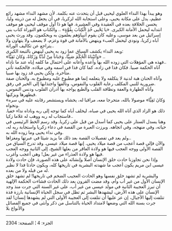 ------------------------------------------------------------------------

وهو يبدأ بهذا النداء العلوي ليحيى قبل أن يتحدث عنه بكلمة. لأن مشهد
النداء مشهد رائع عظيم، يدل على مكانة يحيى، وعلى استجابة الله لزكريا، في
أن يجعل له من ذريته وليا، يحسن الخلافة بعده في العقيدة وفي العشيرة. فها
هو ذا أول موقف ليحيى هو موقف انتدابه ليحمل الأمانة الكبرى. «يا يَحْيى خُذِ
الْكِتابَ بِقُوَّةٍ» .. والكتاب هو التوراة كتاب بني إسرائيل من بعد موسى، وعليه
كان يقوم أنبياؤهم يعلمون به ويحكمون. وقد ورث يحيى أباه زكريا، ونودي
ليحمل العبء وينهض بالأمانة في قوة وعزم، لا يضعف ولا يتهاون ولا يتراجع عن
تكاليف الوراثة..  
وبعد النداء يكشف السياق عما زود به يحيى لينهض بالتبعة الكبرى:  
«وَآتَيْناهُ الْحُكْمَ صَبِيًّا، وَحَناناً مِنْ لَدُنَّا وَزَكاةً، وَكانَ تَقِيًّا» ..  
فهذه هي المؤهلات التي زوده الله بها وأعده وأعانه على احتمال ما كلفه إياه
عند ما ناداه..  
آتاه الحكمة صبيا. فكان فذا في زاده، كما كان فذا في اسمه وفي ميلاده.
فالحكمة تأتي متأخرة. ولكن يحيى قد زود بها صبيا.  
وآتاه الحنان هبة لدنية لا يتكلفه ولا يتعلمه إنما هو مطبوع عليه ومطبوع
به. والحنان صفة ضرورية للنبي المكلف رعاية القلوب والنفوس، وتألفها
واجتذابها إلى الخير في رفق.  
وآتاه الطهارة والعفة ونظافة القلب والطبع يواجه بها أدران القلوب ودنس
النفوس، فيطهرها ويزكيها.  
«وَكانَ تَقِيًّا» موصولا بالله، متحرجا معه، مراقبا له، يخشاه ويستشعر رقابته
عليه في سره ونجواه.  
ذلك هو الزاد الذي آتاه الله يحيى في صباه، ليخلف أباه كما توجه إلى ربه
وناداه نداء خفيا. فاستجاب له ربه ووهب له غلاما زكيا..  
وهنا يسدل الستار على يحيى كما أسدل من قبل على زكريا. وقد رسم الخط
الرئيسي في حياته، وفي منهجه، وفي اتجاهه. وبرزت العبرة من القصة في دعاء
زكريا واستجابة ربه له، وفي نداء يحيى وما زوده الله به.  
ولم يعد في تفصيلات القصة بعد ذلك ما يزيد شيئا في عبرتها ومغزاها..  
والآن فإلى قصة أعجب من قصة ميلاد يحيى. إنها قصة ميلاد عيسى. وقد تدرج
السياق من القصة الأولى ووجه العجب فيها هو ولادة العاقر من بعلها الشيخ،
إلى الثانية ووجه العجب فيها هو ولادة العذراء من غير بعل! وهي أعجب
وأغرب.  
وإذا نحن تجاوزنا حادث خلق الإنسان أصلا وإنشائه على هذه الصورة، فإن حادث
ولادة عيسى ابن مريم يكون أعجب ما شهدته البشرية في تاريخها كله، ويكون
حادثا فذا لا نظير له من قبله ولا من بعده.  
والبشرية لم تشهد خلق نفسها وهو الحادث العجيب الضخم في تاريخها! لم تشهد
خلق الإنسان الأول من غير أب وأم، وقد مضت القرون بعد ذلك الحادث فشاءت
الحكمة الإلهية أن تبرز العجيبة الثانية في مولد عيسى من غير أب، على غير
السنة التي جرت منذ وجد الإنسان على هذه الأرض، ليشهدها البشر ثم تظل في
سجل الحياة الإنسانية بارزة فذة تتلفت إليها الأجيال، إن عز عليها أن تتلفت
إلى العجيبة الأولى التي لم يشهدها إنسان! لقد جرت بسنة الله التي وضعها
لامتداد الحياة بالتناسل من ذكر وأنثى في جميع الفصائل والأنواع بلا

------------------------------------------------------------------------

الجزء: 4 ¦ الصفحة: 2304
